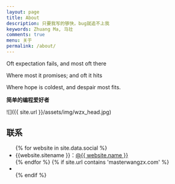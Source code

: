 ```yaml
---
layout: page
title: About
description: 只要我写的够快，bug就追不上我
keywords: Zhuang Ma, 马壮
comments: true
menu: 关于
permalink: /about/
---
```


Oft expectation fails, and most oft there

Where most it promises; and oft it hits

Where hope is coldest, and despair most fits.


**简单的编程爱好者**

![]({{ site.url }}/assets/img/wzx_head.jpg)

## 联系

<ul>
{% for website in site.data.social %}
<li>{{website.sitename }}：<a href="{{ website.url }}" target="_blank">@{{ website.name }}</a></li>
{% endfor %}
{% if site.url contains 'masterwangzx.com' %}
<li>
</li>
{% endif %}
</ul>
